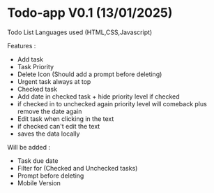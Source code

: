 # Todo-app V0.1 (13/01/2025)

Todo List Languages used (HTML,CSS,Javascript)

Features : 
  - Add task
  - Task Priority
  - Delete Icon (Should add a prompt before deleting)
  - Urgent task always at top
  - Checked task
  - Add date in checked task + hide priority level if checked
  - if checked in to unchecked again priority level will comeback plus remove the date again
  - Edit task when clicking in the text
  - if checked can't edit the text
  - saves the data locally

Will be added : 
  - Task due date
  - Filter for (Checked and Unchecked tasks)
  - Prompt before deleting
  - Mobile Version


